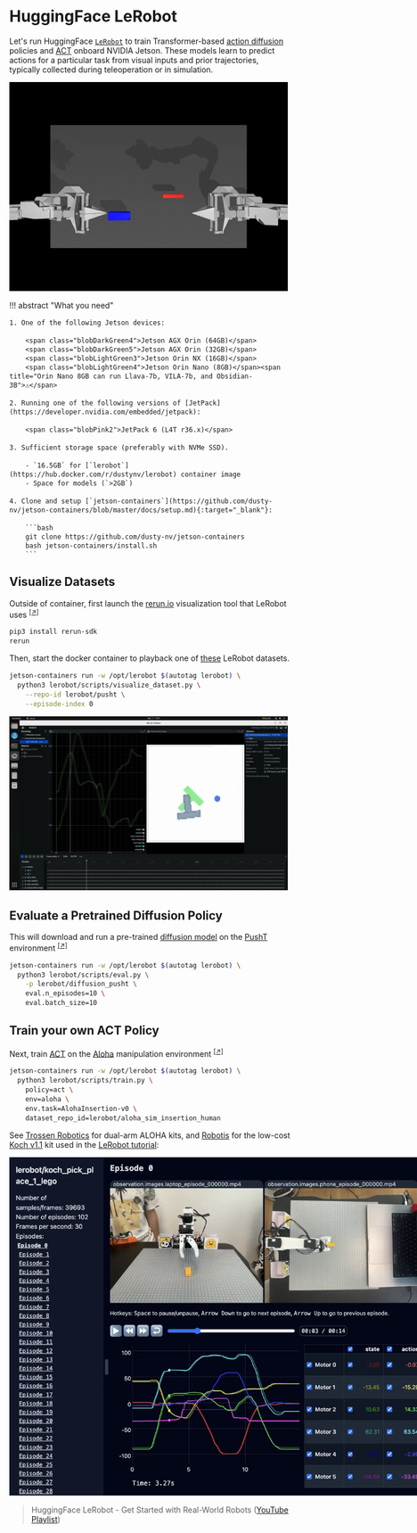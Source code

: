 # HuggingFace LeRobot

Let's run HuggingFace [`LeRobot`](https://github.com/huggingface/lerobot/) to train Transformer-based [action diffusion](https://diffusion-policy.cs.columbia.edu/) policies and [ACT](https://github.com/tonyzhaozh/act) onboard NVIDIA Jetson.  These models learn to predict actions for a particular task from visual inputs and prior trajectories, typically collected during teleoperation or in simulation.

<img src="images/lerobot_aloha.gif" style="max-width:500px;">

!!! abstract "What you need"

    1. One of the following Jetson devices:

        <span class="blobDarkGreen4">Jetson AGX Orin (64GB)</span>
        <span class="blobDarkGreen5">Jetson AGX Orin (32GB)</span>
        <span class="blobLightGreen3">Jetson Orin NX (16GB)</span>
        <span class="blobLightGreen4">Jetson Orin Nano (8GB)</span><span title="Orin Nano 8GB can run Llava-7b, VILA-7b, and Obsidian-3B">⚠️</span>
	   
    2. Running one of the following versions of [JetPack](https://developer.nvidia.com/embedded/jetpack):

        <span class="blobPink2">JetPack 6 (L4T r36.x)</span>

    3. Sufficient storage space (preferably with NVMe SSD).

        - `16.5GB` for [`lerobot`](https://hub.docker.com/r/dustynv/lerobot) container image
        - Space for models (`>2GB`)
		 
    4. Clone and setup [`jetson-containers`](https://github.com/dusty-nv/jetson-containers/blob/master/docs/setup.md){:target="_blank"}:
    
		```bash
		git clone https://github.com/dusty-nv/jetson-containers
		bash jetson-containers/install.sh
		```  
        
## Visualize Datasets

Outside of container, first launch the [rerun.io](https://rerun.io/) visualization tool that LeRobot uses <sup>[[↗]](https://github.com/huggingface/lerobot/?tab=readme-ov-file#visualize-datasets)</sup>

```bash
pip3 install rerun-sdk
rerun
```

Then, start the docker container to playback one of [these](https://huggingface.co/datasets?other=LeRobot) LeRobot datasets.

```bash
jetson-containers run -w /opt/lerobot $(autotag lerobot) \
  python3 lerobot/scripts/visualize_dataset.py \
    --repo-id lerobot/pusht \
    --episode-index 0
```

<img src="images/lerobot_push.jpg" style="max-width:500px;">

## Evaluate a Pretrained Diffusion Policy

This will download and run a pre-trained [diffusion model](https://huggingface.co/lerobot/diffusion_pusht) on the [PushT](https://github.com/huggingface/gym-pusht) environment <sup>[[↗]](https://github.com/huggingface/lerobot/?tab=readme-ov-file#evaluate-a-pretrained-policy)</sup>

```bash
jetson-containers run -w /opt/lerobot $(autotag lerobot) \
  python3 lerobot/scripts/eval.py \
    -p lerobot/diffusion_pusht \
    eval.n_episodes=10 \
    eval.batch_size=10
```

## Train your own ACT Policy

Next, train [ACT](https://github.com/tonyzhaozh/act) on the [Aloha](https://github.com/huggingface/gym-aloha) manipulation environment <sup>[[↗]](https://github.com/huggingface/lerobot/?tab=readme-ov-file#train-your-own-policy)</sup>

```bash
jetson-containers run -w /opt/lerobot $(autotag lerobot) \
  python3 lerobot/scripts/train.py \
    policy=act \
    env=aloha \
    env.task=AlohaInsertion-v0 \
    dataset_repo_id=lerobot/aloha_sim_insertion_human 
```

See [Trossen Robotics](https://www.trossenrobotics.com/aloha-kits) for dual-arm ALOHA kits, and [Robotis](https://www.robotis.us/project-bundles/) for the low-cost [Koch v1.1](https://github.com/jess-moss/koch-v1-1) kit used in the [LeRobot tutorial](https://github.com/huggingface/lerobot/blob/main/examples/7_get_started_with_real_robot.md):

<a href="https://github.com/huggingface/lerobot/blob/main/examples/7_get_started_with_real_robot.md"><img src="images/lerobot_lego.jpg" style="max-width:750px;"></a>
> HuggingFace LeRobot - Get Started with Real-World Robots ([YouTube Playlist](https://www.youtube.com/playlist?list=PLo2EIpI_JMQu5zrDHe4NchRyumF2ynaUN))
  

